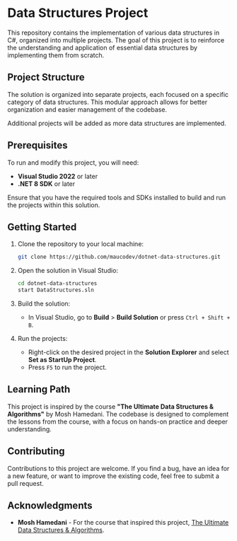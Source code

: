 # Data Structures Project

This repository contains the implementation of various data structures in C#, organized into multiple projects. The goal of this project is to reinforce the understanding and application of essential data structures by implementing them from scratch.

## Project Structure

The solution is organized into separate projects, each focused on a specific category of data structures. This modular approach allows for better organization and easier management of the codebase.

Additional projects will be added as more data structures are implemented.

## Prerequisites

To run and modify this project, you will need:

- **Visual Studio 2022** or later
- **.NET 8 SDK** or later

Ensure that you have the required tools and SDKs installed to build and run the projects within this solution.

## Getting Started

1. Clone the repository to your local machine:

    ```bash
    git clone https://github.com/maucodev/dotnet-data-structures.git
    ```

2. Open the solution in Visual Studio:

    ```bash
    cd dotnet-data-structures
    start DataStructures.sln
    ```

3. Build the solution:

    - In Visual Studio, go to **Build** > **Build Solution** or press `Ctrl + Shift + B`.

4. Run the projects:

    - Right-click on the desired project in the **Solution Explorer** and select **Set as StartUp Project**.
    - Press `F5` to run the project.

## Learning Path

This project is inspired by the course **"The Ultimate Data Structures & Algorithms"** by Mosh Hamedani. The codebase is designed to complement the lessons from the course, with a focus on hands-on practice and deeper understanding.

## Contributing

Contributions to this project are welcome. If you find a bug, have an idea for a new feature, or want to improve the existing code, feel free to submit a pull request.

## Acknowledgments

- **Mosh Hamedani** - For the course that inspired this project, [The Ultimate Data Structures & Algorithms](https://codewithmosh.com/p/data-structures-algorithms).
